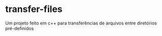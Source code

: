 # transfer-files
Um projeto feito em c++ para transferências de arquivos entre diretórios pré-definidos
